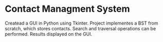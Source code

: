 # Contact Managment System

Createad a GUI in Python using Tkinter.
Project implementes a BST from scratch, which stores contacts.
Search and traversal operations can be performed.
Results displayed on the GUI.
